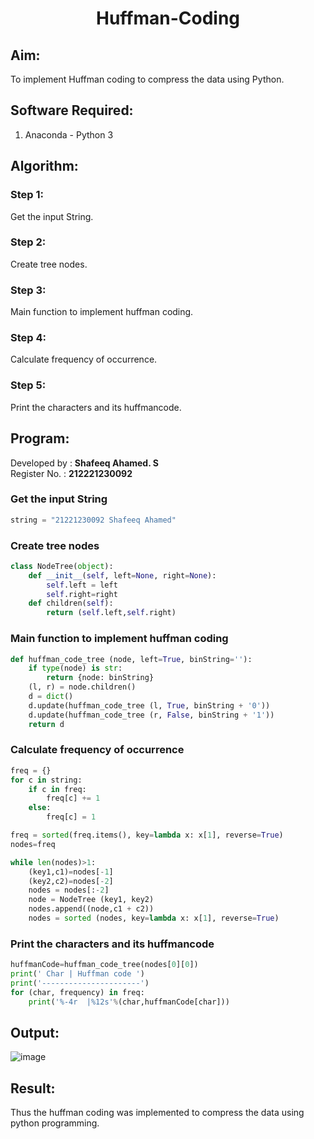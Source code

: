 # <p align="center">Huffman-Coding</p>

## Aim:
To implement Huffman coding to compress the data using Python.

## Software Required:
1. Anaconda - Python 3

## Algorithm:

### Step 1:
Get the input String.

### Step 2:
Create tree nodes.

### Step 3:
Main function to implement huffman coding.

### Step 4:
Calculate frequency of occurrence.

### Step 5:
Print the characters and its huffmancode.

## Program:
Developed by : **Shafeeq Ahamed. S**
</br>
Register No. : **212221230092** 

### Get the input String
```py
string = "21221230092 Shafeeq Ahamed"
```
### Create tree nodes
```py
class NodeTree(object):
    def __init__(self, left=None, right=None): 
        self.left = left
        self.right=right
    def children(self):
        return (self.left,self.right)
```
### Main function to implement huffman coding
```py
def huffman_code_tree (node, left=True, binString=''):
    if type(node) is str:
        return {node: binString}
    (l, r) = node.children()
    d = dict()
    d.update(huffman_code_tree (l, True, binString + '0'))
    d.update(huffman_code_tree (r, False, binString + '1'))
    return d
```
### Calculate frequency of occurrence
```py
freq = {}
for c in string:
    if c in freq:
        freq[c] += 1
    else:
        freq[c] = 1

freq = sorted(freq.items(), key=lambda x: x[1], reverse=True)
nodes=freq

while len(nodes)>1:
    (key1,c1)=nodes[-1]
    (key2,c2)=nodes[-2]
    nodes = nodes[:-2]
    node = NodeTree (key1, key2)
    nodes.append((node,c1 + c2))
    nodes = sorted (nodes, key=lambda x: x[1], reverse=True)
```
### Print the characters and its huffmancode
```py
huffmanCode=huffman_code_tree(nodes[0][0])
print(' Char | Huffman code ') 
print('----------------------')
for (char, frequency) in freq:
    print('%-4r  |%12s'%(char,huffmanCode[char]))
```

## Output:
![image](https://github.com/ShafeeqAhamedS/DIP_Exp_12_Huffman-Coding/assets/93427237/09435767-9d54-4332-af5a-36a9cd0d820c)

## Result:
Thus the huffman coding was implemented to compress the data using python programming.
